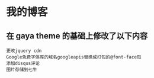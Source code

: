 # 我的博客 #

## 在 gaya theme 的基础上修改了以下内容 ##

    更改jquery cdn
    Google免费字体库的域名googleapis替换成打包的@font-face包
    添加disqus评论
    图片存储到七牛